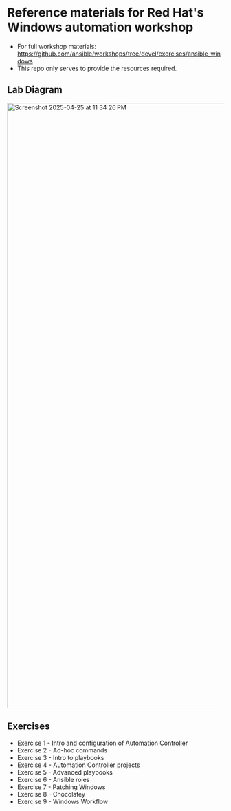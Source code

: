 # Reference materials for Red Hat's Windows automation workshop
- For full workshop materials: https://github.com/ansible/workshops/tree/devel/exercises/ansible_windows
- This repo only serves to provide the resources required.

## Lab Diagram
<img width="1407" alt="Screenshot 2025-04-25 at 11 34 26 PM" src="https://github.com/user-attachments/assets/928f9d44-8dc7-45de-8a72-cc0faa81b2a9" />


## Exercises
- Exercise 1 - Intro and configuration of Automation Controller
- Exercise 2 - Ad-hoc commands
- Exercise 3 - Intro to playbooks
- Exercise 4 - Automation Controller projects
- Exercise 5 - Advanced playbooks
- Exercise 6 - Ansible roles
- Exercise 7 - Patching Windows
- Exercise 8 - Chocolatey
- Exercise 9 - Windows Workflow

